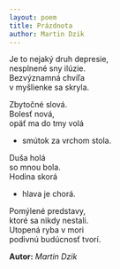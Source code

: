 ```yaml
---
layout: poem
title: Prázdnota
author: Martin Dzik
---
```


Je to nejaký druh depresie,  
nesplnené sny ilúzie.  
Bezvýznamná chvíľa  
v myšlienke sa skryla.  

Zbytočné slová.  
Bolesť nová,  
opäť ma do tmy volá  
- smútok za vrchom stola.  

Duša holá  
so mnou bola.  
Hodina skorá  
- hlava je chorá.  

Pomýlené predstavy,  
ktoré sa nikdy nestali.  
Utopená ryba v mori  
podivnú budúcnosť tvorí.  

**Autor:** *Martin Dzik*  

